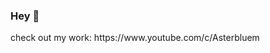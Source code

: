 ### Hey 👋

<!--
**AnshuAyush/AnshuAyush** is a ✨ _special_ ✨ repository because its `README.md` (this file) appears on your GitHub profile.

Here are some ideas to get you started:

- 🔭 I’m AsterBluem
- 🌱 I’m currently learning and making Andriod Apps and YouTube
- 👯 I’m looking for some open Source projects and some side Projects
- 💬 Ask me about ...
- 📫 How to reach me: asterbleum@gmail.com
- ⚡ Fact: I'm a professional Video Editor
-->check out my work: https://www.youtube.com/c/Asterbluem
